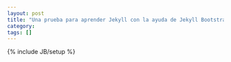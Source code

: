 ```yaml
---
layout: post
title: "Una prueba para aprender Jekyll con la ayuda de Jekyll Bootstrap"
category: 
tags: []
---
```

{% include JB/setup %}
